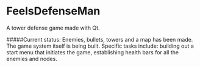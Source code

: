# FeelsDefenseMan
A tower defense game made with Qt.

#####Current status: Enemies, bullets, towers and a map has been made. 
The game system itself is being built. Specific tasks include: building out a start menu that initiates the game, establishing health bars for all the enemies and nodes. 
